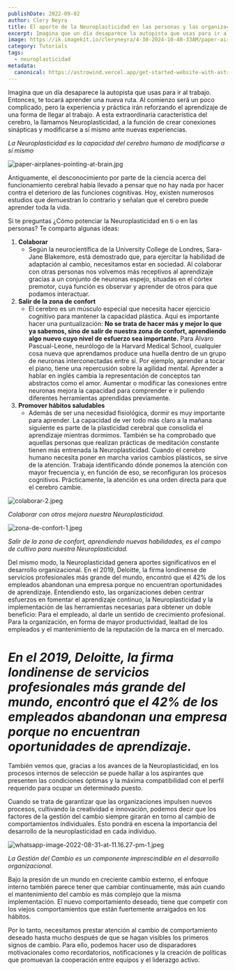 ```yaml
---
publishDate: 2022-09-02
author: Clery Neyra
title: El aporte de la Neuroplasticidad en las personas y las organizaciones
excerpt: Imagina que un día desaparece la autopista que usas para ir al trabajo. Entonces, te tocará aprender una nueva ruta.
image: https://ik.imagekit.io/cleryneyra/4-30-2024-10-48-33AM/paper-airplanes-pointing-at-brain_4Y1YsoJ7w.jpg
category: Tutorials
tags: 
  - neuroplasticidad
metadata:
  canonical: https://astrowind.vercel.app/get-started-website-with-astro-tailwind-css
---
```


Imagina que un día desaparece la autopista que usas para ir al trabajo. Entonces, te tocará aprender una nueva ruta. Al comienzo será un poco complicado, pero la experiencia y práctica irán reforzando el aprendizaje de una forma de llegar al trabajo. A esta extraordinaria característica del cerebro, la llamamos Neuroplasticidad, a la función de crear conexiones sinápticas y modificarse a sí mismo ante nuevas experiencias.


_La Neuroplasticidad es la capacidad del cerebro humano de modificarse a sí mismo_


![paper-airplanes-pointing-at-brain.jpg](https://ik.imagekit.io/cleryneyra/4-30-2024-10-48-33AM/paper-airplanes-pointing-at-brain_EzCVnLVDP.jpg)


Antiguamente, el desconocimiento por parte de la ciencia acerca del funcionamiento cerebral había llevado a pensar que no hay nada por hacer contra el deterioro de las funciones cognitivas. Hoy, existen numerosos estudios que demuestran lo contrario y señalan que el cerebro puede aprender toda la vida.


Si te preguntas ¿Cómo potenciar la Neuroplasticidad en ti o en las personas? Te comparto algunas ideas:

1. **Colaborar**
	- Según la neurocientífica de la University College de Londres, Sara-Jane Blakemore, está demostrado que, para ejercitar la habilidad de adaptación al cambio, necesitamos estar en sociedad. Al colaborar con otras personas nos volvemos más receptivos al aprendizaje gracias a un conjunto de neuronas espejo, situadas en el córtex premotor, cuya función es observar y aprender de otros para que podamos interactuar.
2. **Salir de la zona de confort**
	- El cerebro es un músculo especial que necesita hacer ejercicio cognitivo para mantener la capacidad plástica. Aquí es importante hacer una puntualización: **No se trata de hacer más y mejor lo que ya sabemos, sino de salir de nuestra zona de confort, aprendiendo algo nuevo cuyo nivel de esfuerzo sea importante.** Para Álvaro Pascual-Leone, neurólogo de la Harvard Medical School, cualquier cosa nueva que aprendamos produce una huella dentro de un grupo de neuronas interconectadas entre sí. Por ejemplo, aprender a tocar el piano, tiene una repercusión sobre la agilidad mental. Aprender a hablar en inglés cambia la representación de conceptos tan abstractos como el amor. Aumentar o modificar las conexiones entre neuronas mejora la capacidad para comprender e ir puliendo diferentes herramientas aprendidas previamente.
3. **Promover hábitos saludables**
	- Además de ser una necesidad fisiológica, dormir es muy importante para aprender. La capacidad de ver todo más claro a la mañana siguiente es parte de la plasticidad cerebral que consolida el aprendizaje mientras dormimos. También se ha comprobado que aquellas personas que realizan prácticas de meditación constante tienen más entrenada la Neuroplasticidad. Cuando el cerebro humano necesita poner en marcha varios cambios plásticos, se sirve de la atención. Trabaja identificando dónde ponemos la atención con mayor frecuencia y, en función de eso, se reconfiguran los procesos cognitivos. Prácticamente, la atención es una orden directa para que el cerebro cambie.

![colaborar-2.jpeg](https://ik.imagekit.io/cleryneyra/4-30-2024-10-48-33AM/colaborar-2_l6fUf4KG2.jpg)


_Colaborar con otros mejora nuestra Neuroplasticidad._


![zona-de-confort-1.jpeg](https://ik.imagekit.io/cleryneyra/4-30-2024-10-48-33AM/zona-de-confort-1_36RLmw0oT.jpg)


_Salir de la zona de confort, aprendiendo nuevas habilidades, es el campo de cultivo para nuestra Neuroplasticidad._


Del mismo modo, la Neuroplasticidad genera aportes significativos en el desarrollo organizacional. En el 2019, Deloitte, la firma londinense de servicios profesionales más grande del mundo, encontró que el 42% de los empleados abandonan una empresa porque no encuentran oportunidades de aprendizaje. Entendiendo esto, las organizaciones deben centrar esfuerzos en fomentar el aprendizaje continuo, la Neuroplasticidad y la implementación de las herramientas necesarias para obtener un doble beneficio: Para el empleado, al darle un sentido de crecimiento profesional. Para la organización, en forma de mayor productividad, lealtad de los empleados y el mantenimiento de la reputación de la marca en el mercado.


# _**En el 2019, Deloitte, la firma londinense de servicios profesionales más grande del mundo, encontró que el 42% de los empleados abandonan una empresa porque no encuentran oportunidades de aprendizaje.**_


También vemos que, gracias a los avances de la Neuroplasticidad, en los procesos internos de selección se puede hallar a los aspirantes que presenten las condiciones óptimas y la máxima compatibilidad con el perfil requerido para ocupar un determinado puesto.


Cuando se trata de garantizar que las organizaciones impulsen nuevos procesos, cultivando la creatividad e innovación, podemos decir que los factores de la gestión del cambio siempre girarán en torno al cambio de comportamientos individuales. Esto pondrá en escena la importancia del desarrollo de la neuroplasticidad en cada individuo.


![whatsapp-image-2022-08-31-at-11.16.27-pm-1.jpeg](https://ik.imagekit.io/cleryneyra/4-30-2024-10-48-33AM/whatsapp-image-2022-08-31-at-11.16.27-pm-1_iAoYZcDkC.jpg)


_La Gestión del Cambio es un componente imprescindible en el desarrollo organizacional._


Bajo la presión de un mundo en creciente cambio externo, el enfoque interno también parece tener que cambiar continuamente, más aún cuando el mantenimiento del cambio es más complejo que la misma implementación. El nuevo comportamiento deseado, tiene que competir con los viejos comportamientos que están fuertemente arraigados en los hábitos.


Por lo tanto, necesitamos prestar atención al cambio de comportamiento deseado hasta mucho después de que se hagan visibles los primeros signos de cambio. Para ello, podemos hacer uso de disparadores motivacionales como recordatorios, notificaciones y la creación de políticas que promuevan la cooperación entre equipos y el liderazgo activo.

